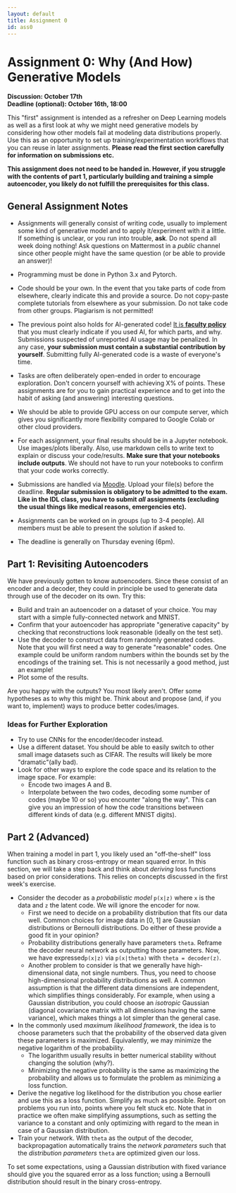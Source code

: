 ```yaml
---
layout: default
title: Assignment 0
id: ass0
---
```



# Assignment 0: Why (And How) Generative Models
**Discussion: October 17th**  
**Deadline (optional): October 16th, 18:00**

This "first" assignment is intended as a refresher on Deep Learning models as well as a first look at why we might need 
generative models by considering how other models fail at modeling data distributions properly.
Use this as an opportunity to set up training/experimentation workflows that you can reuse in later assignments.
**Please read the first section carefully for information on submissions etc.**

**This assignment does not need to be handed in. 
However, if you struggle with the contents of part 1, particularly building and training a simple autoencoder, you 
likely do not fulfill the prerequisites for this class.**


## General Assignment Notes

- Assignments will generally consist of writing code, usually to implement some kind of generative model and to apply 
it/experiment with it a little. 
If something is unclear, or you run into trouble, **ask**. 
Do not spend all week doing nothing! 
Ask questions on Mattermost in a _public_ channel since other people might have the same question
(or be able to provide an answer)!

- Programming must be done in Python 3.x and Pytorch.

- Code should be your own. 
In the event that you take parts of code from elsewhere, clearly indicate this and provide a source. 
Do not copy-paste complete tutorials from elsewhere as your submission.
Do not take code from other groups.
Plagiarism is not permitted!

- The previous point also holds for AI-generated code!
[It is **faculty policy**](https://www.fin.ovgu.de/inf/en/Study/Being+a+student/Examination+Office/Examination+Board/Regelungen.html#gen_ki)
that you must clearly indicate if you used AI, for which parts, and why.
Submissions suspected of unreported AI usage may be penalized.
In any case, **your submission must contain a substantial contribution by yourself**.
Submitting fully AI-generated code is a waste of everyone's time.

- Tasks are often deliberately open-ended in order to encourage exploration. 
Don't concern yourself with achieving X% of points. 
These assignments are for you to gain practical experience and to get into the habit of asking (and answering)
interesting questions.

- We should be able to provide GPU access on our compute server, which gives you significantly more flexibility compared
to Google Colab or other cloud providers.

- For each assignment, your final results should be in a Jupyter notebook. 
Use images/plots liberally. 
Also, use markdown cells to write text to explain or discuss your code/results. 
**Make sure that your notebooks include outputs**. 
We should not have to run your notebooks to confirm that your code works correctly.

- Submissions are handled via [Moodle](https://elearning.ovgu.de/course/view.php?id=19553). 
Upload your file(s) before the deadline. 
**Regular submission is obligatory to be admitted to the exam.
Like in the IDL class, you have to submit _all_ assignments (excluding the usual things like medical reasons, emergencies etc).**
  
- Assignments can be worked on in groups (up to 3-4 people).
All members must be able to present the solution if asked to.

- The deadline is generally on Thursday evening (6pm).


## Part 1: Revisiting Autoencoders

We have previously gotten to know autoencoders.
Since these consist of an encoder and a decoder, they could in principle be used to generate data through use of the 
decoder on its own. 
Try this:
- Build and train an autoencoder on a dataset of your choice. 
You may start with a simple fully-connected network and MNIST.
- Confirm that your autoencoder has appropriate "generative capacity" by checking that reconstructions look reasonable 
(ideally on the test set).
- Use the decoder to construct data from randomly generated codes. 
Note that you will first need a way to generate "reasonable" codes. 
One example could be uniform random numbers within the bounds set by the encodings of the training set. 
This is not necessarily a good method, just an example!
- Plot some of the results.

Are you happy with the outputs? 
You most likely aren't. 
Offer some hypotheses as to why this might be. 
Think about and propose (and, if you want to, implement) ways to produce better codes/images.


### Ideas for Further Exploration

- Try to use CNNs for the encoder/decoder instead.
- Use a different dataset. 
You should be able to easily switch to other small image datasets such as CIFAR. 
The results will likely be more "dramatic"(ally bad).
- Look for other ways to explore the code space and its relation to the image space. 
For example: 
  - Encode two images A and B. 
  - Interpolate between the two codes, decoding some number of codes (maybe 10 or so) you encounter "along the way". 
  This can give you an impression of how the code transitions between different kinds of data (e.g. different MNIST digits). 


## Part 2 (Advanced)

When training a model in part 1, you likely used an "off-the-shelf" loss function such as binary cross-entropy or mean 
squared error. 
In this section, we will take a step back and think about _deriving_ loss functions based on prior considerations.
This relies on concepts discussed in the first week's exercise.
- Consider the decoder as a _probabilistic model_ `p(x|z)` where `x` is the data and
`z` the latent code. 
We will ignore the encoder for now.
  - First we need to decide on a probability distribution that fits our data well.
  Common choices for image data in [0, 1] are Gaussian distributions or Bernoulli distributions. 
  Do either of these provide a good fit in your opinion?
  - Probability distributions generally have parameters `theta`.
  Reframe the decoder neural network as outputting those parameters. 
  Now, we have expressed`p(x|z)` via `p(x|theta)` with `theta = decoder(z)`.
  - Another problem to consider is that we generally have high-dimensional data, not single numbers. 
  Thus, you need to choose high-dimensional probability distributions as well. 
  A common assumption is that the different data dimensions are independent, which simplifies things considerably. 
  For example, when using a Gaussian distribution, you could choose an _isotropic_ Gaussian (diagonal covariance matrix 
  with all dimensions having the same variance), which makes things a lot simpler than the general case.
- In the commonly used _maximum likelihood framework_, the idea is to choose parameters such that the probability of the
observed data given these parameters is maximized. 
Equivalently, we may minimize the negative logarithm of the probability.
  - The logarithm usually results in better numerical stability without changing the solution (why?).
  - Minimizing the negative probability is the same as maximizing the probability and allows us to formulate the problem 
  as minimizing a loss function.
- Derive the negative log likelihood for the distribution you chose earlier and use this as a loss function. 
Simplify as much as possible.
Report on problems you run into, points where you felt stuck etc. 
Note that in practice we often make simplifying assumptions, such
as setting the variance to a constant and only optimizing with regard to the mean 
  in case of a Gaussian distribution.
- Train your network. 
With `theta` as the output of the decoder, backpropagation automatically trains the _network parameters_ such that the 
_distribution parameters_ `theta` are optimized given our loss.

To set some expectations, using a Gaussian distribution with fixed variance should give you the squared error as a 
loss function; 
using a Bernoulli distribution should result in the binary cross-entropy.

